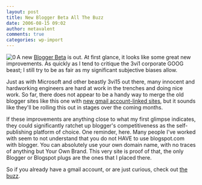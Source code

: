 ```yaml
---
layout: post
title: New Blogger Beta All The Buzz
date: 2006-08-15 09:02
author: metavalent
comments: true
categories: wp-import
---
```

<!--Lead Photo --><a href="http://buzz.blogger.com/2006/08/blogger-in-beta.html"><img src="http://metavalent.info/images/blogger.beta.buzz.logo.jpg" align="left" border="0" alt="0" /></a><!-- Commentary -->A new <a href="http://buzz.blogger.com/2006/08/blogger-in-beta.html">Blogger Beta</a> is out.  At first glance, it looks like some great new improvements.  As quickly as I tend to critique the 3vi1 corporate GOOG beast; I still try to be as fair as my significant subjective biases allow.  

Just as with Microsoft and other beastly 3vi15 out there, many innocent and hardworking engineers are hard at work in the trenches and doing nice work.  So far, there does not appear to be a handy way to merge the old blogger sites like this one with <a href="http://metavalent.blogspot.com/">new gmail account-linked sites</a>, but it sounds like they'll be rolling this out in stages over the coming months.

If these improvements are anything close to what my first glimpse indicates, they could significantly ratchet up blogger's competitiveness as the self-publishing platform of choice.  One reminder, here.  Many people I've worked with seem to not understand that you do not HAVE to use blogspot.com with blogger.  You can absolutely use your own domain name, with no traces of anything but Your Own Brand.  This very site is proof of that, the only Blogger or Blogspot plugs are the ones that I placed there.

So if you already have a gmail account, or are just curious, check out <a href="http://buzz.blogger.com/2006/08/blogger-in-beta.html">the buzz</a>.
